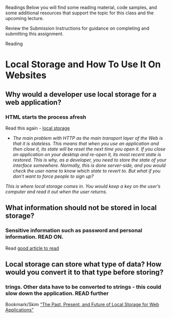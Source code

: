 Readings
Below you will find some reading material, code samples, and some additional resources that support the topic for this class and the upcoming lecture.

Review the Submission Instructions for guidance on completing and submitting this assignment.

Reading
# Local Storage and How To Use It On Websites

## Why would a developer use local storage for a web application?
### HTML starts the process afresh
Read this again - [local storage](https://www.smashingmagazine.com/2010/10/local-storage-and-how-to-use-it/)

- _The main problem with HTTP as the main transport layer of the Web is that it is stateless. This means that when you use an application and then close it, its state will be reset the next time you open it. If you close an application on your desktop and re-open it, its most recent state is restored._
_This is why, as a developer, you need to store the state of your interface somewhere. Normally, this is done server-side, and you would check the user name to know which state to revert to. But what if you don’t want to force people to sign up?_

_This is where local storage comes in. You would keep a key on the user’s computer and read it out when the user returns._

## What information should not be stored in local storage?
### Sensitive information such as password and personal information. READ ON.

Read [good article to  read ](https://html.spec.whatwg.org/multipage/webstorage.html#introduction-15
)
## Local storage can store what type of data? How would you convert it to that type before storing? 
### trings. Other data have to be converted to strings - this could slow down the application. READ further

Bookmark/Skim
[“The Past, Present, and Future of Local Storage for Web Applications”](http://diveinto.html5doctor.com/storage.html)

